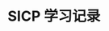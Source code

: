 <!--
 * @Author: Kaiser
 * @Date: 2020-09-25 11:34:38
 * @Last Modified by: Kaiser
 * @Last Modified time: 2020-12-22 23:03:40
 * @Description: 
-->
# SICP 学习记录

